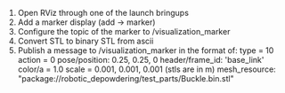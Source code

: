 1. Open RViz through one of the launch bringups
2. Add a marker display (add -> marker)
3. Configure the topic of the marker to /visualization_marker
4. Convert STL to binary STL from ascii
5. Publish a message to /visualization_marker in the format of:
type = 10
action = 0
pose/position: 0.25, 0.25, 0
header/frame_id: 'base_link'
color/a = 1.0
scale = 0.001, 0.001, 0.001 (stls are in m)
mesh_resource: "package://robotic_depowdering/test_parts/Buckle.bin.stl"